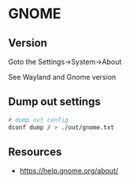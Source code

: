 # GNOME

## Version

Goto the Settings->System->About  

See Wayland and Gnome version  

## Dump out settings

```sh
# dump out config
dconf dump / > ./out/gnome.txt
```

## Resources

* https://help.gnome.org/about/
